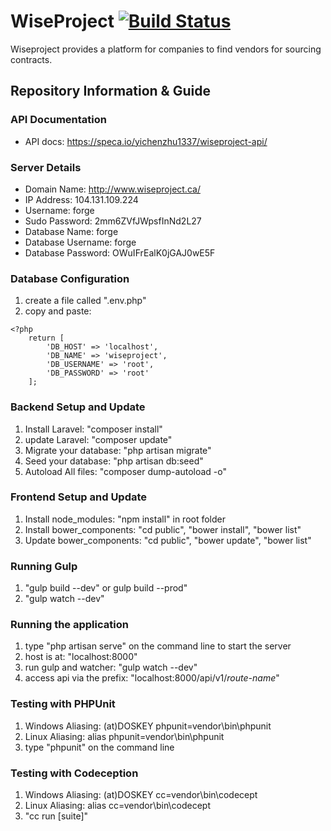 # WiseProject [![Build Status](https://travis-ci.org/yichenzhu1337/my_esports_world.svg?branch=master)](https://travis-ci.org/yichenzhu1337/my_esports_world) #
Wiseproject provides a platform for companies to find vendors for sourcing contracts.

## Repository Information & Guide ##

### API Documentation ###
- API docs: https://speca.io/yichenzhu1337/wiseproject-api/

### Server Details ###
- Domain Name: http://www.wiseproject.ca/
- IP Address: 104.131.109.224
- Username: forge
- Sudo Password: 2mm6ZVfJWpsfInNd2L27
- Database Name: forge
- Database Username: forge
- Database Password: OWuIFrEalK0jGAJ0wE5F

### Database Configuration ###
1. create a file called ".env.php"
2. copy and paste:
```
<?php
    return [
        'DB_HOST' => 'localhost',
        'DB_NAME' => 'wiseproject',
        'DB_USERNAME' => 'root',
        'DB_PASSWORD' => 'root'
    ];
```

### Backend Setup and Update ###
1. Install Laravel: "composer install"
2. update Laravel: "composer update"
3. Migrate your database: "php artisan migrate"
4. Seed your database: "php artisan db:seed"
5. Autoload All files: "composer dump-autoload -o"

### Frontend Setup and Update ###
1. Install node_modules: "npm install" in root folder
2. Install bower_components: "cd public", "bower install", "bower list"
3. Update bower_components: "cd public", "bower update", "bower list"

### Running Gulp ###
1. "gulp build --dev" or gulp build --prod"
2. "gulp watch --dev"

### Running the application ###
1. type "php artisan serve" on the command line to start the server
2. host is at: "localhost:8000"
3. run gulp and watcher: "gulp watch --dev"
4. access api via the prefix: "localhost:8000/api/v1/*route-name*"

### Testing with PHPUnit ###
1. Windows Aliasing: (at)DOSKEY phpunit=vendor\bin\phpunit
2. Linux Aliasing: alias phpunit=vendor\bin\phpunit
3. type "phpunit" on the command line

### Testing with Codeception ###
1. Windows Aliasing: (at)DOSKEY cc=vendor\bin\codecept
2. Linux Aliasing: alias cc=vendor\bin\codecept
3. "cc run [suite]"
